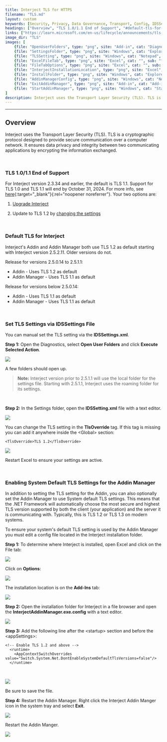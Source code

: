 ```yaml
---
title: Interject TLS for HTTPS
filename: "TLS.md"
layout: custom
keywords: [Security, Privacy, Data Governance, Transport, Config, IDSSettings, Install Code]
headings: ["Overview", "TLS 1.0/1.1 End of Support", "#default-tls-for-interject", "Set TLS Settings via IDSSettings File", "Enabling TLS 1.2 for the Addin Manager"]
links: ["https://learn.microsoft.com/en-us/lifecycle/announcements/tls-support-ending-10-31-2024", "https://portal.gointerject.com/download-interject.html", "#set-tls-settings-via-idssettings-file"]
image_dir: "TLS"
images: [
	{file: "OpenUserFolders", type: "png", site: "Add-in", cat: "Diagnostics", sub: "Open User Folders", report: "", ribbon: "", config: ""},
	{file: "SettingsFolder", type: "png", site: "Windows", cat: "Explorer", sub: "", report: "", ribbon: "", config: ""},
	{file: "TLSSetting", type: "png", site: "Windows", cat: "Notepad", sub: "", report: "", ribbon: "", config: ""},
	{file: "ExcelFileTab", type: "png", site: "Excel", cat: "", sub: "", report: "", ribbon: "", config: ""},
	{file: "FileTabOptions", type: "png", site: "Excel", cat: "", sub: "", report: "", ribbon: "", config: ""},
	{file: "InterjectInstallationLocation", type: "png", site: "Excel", cat: "Options", sub: "", report: "", ribbon: "", config: ""},
	{file: "InstallFolder", type: "png", site: "Windows", cat: "Explorer", sub: "", report: "", ribbon: "", config: ""},
	{file: "AddinManagerConfig", type: "png", site: "Windows", cat: "Notepad", sub: "", report: "", ribbon: "", config: ""},
	{file: "ExitAddinManager", type: "png", site: "Add-in", cat: "Add-in Manager", sub: "", report: "", ribbon: "", config: ""},
	{file: "StartAddinManager", type: "png", site: "Windows", cat: "Start Menu", sub: "", report: "", ribbon: "", config: ""}
]
description: Interject uses the Transport Layer Security (TLS). TLS is a cryptographic protocol designed to provide secure communication over a computer network. It ensures data privacy and integrity between two communicating applications by encrypting the information exchanged. 
---
```

* * *

## Overview

Interject uses the Transport Layer Security (TLS). TLS is a cryptographic protocol designed to provide secure communication over a computer network. It ensures data privacy and integrity between two communicating applications by encrypting the information exchanged.

<br>

### TLS 1.0/1.1 End of Support

For Interject version 2.3.34 and earlier, the default is TLS 1.1. Support for TLS 1.0 and TLS 1.1 will end by October 31, 2024. For more info, see [here](https://learn.microsoft.com/en-us/lifecycle/announcements/tls-support-ending-10-31-2024){:target="_blank"}{:rel="noopener noreferrer"}. Your two options are:

 1. [Upgrade Interject](https://portal.gointerject.com/download-interject.html)

 2. Update to TLS 1.2 by [changing the settings](#set-tls-settings-via-idssettings-file)

<br>

### Default TLS for Interject

Interject's Addin and Addin Manager both use TLS 1.2 as default starting with Interject version 2.5.2.11. Older versions do not.

Release for versions 2.5.0.14 to 2.5.1.1:

- Addin - Uses TLS 1.2 as default
- Addin Manager - Uses TLS 1.1 as default

Release for versions below 2.5.0.14:

- Addin - Uses TLS 1.1 as default
- Addin Manager - Uses TLS 1.1 as default

<br>

### Set TLS Settings via IDSSettings File

You can manual set the TLS setting via the **IDSSettings.xml**.

**Step 1:** Open the Diagnostics, select **Open User Folders** and click **Execute Selected Action**.

![](/images/TLS/OpenUserFolders.png)
<br>

A few folders should open up.

<blockquote class=highlight_note>
<b>Note:</b> Interject version prior to 2.5.1.1 will use the local folder for the settings file. Starting with 2.5.1.1, Interject uses the roaming folder for its settings.
</blockquote>
<br>

**Step 2:** In the Settings folder, open the **IDSSetting.xml** file with a text editor.

![](/images/TLS/SettingsFolder.png)
<br>

You can change the TLS setting in the **TlsOverride** tag. If this tag is missing you can add it anywhere inside the \<Global\> section:

```
<TlsOverride>TLS 1.2</TlsOverride>
```

![](/images/TLS/TLSSetting.png)
<br>

Restart Excel to ensure your settings are active.

<br>

### Enabling System Default TLS Settings for the Addin Manager

In addition to setting the TLS setting for the Addin, you can also optionally set the Addin Manager to use System default TLS settings. This means that the .NET Framework will automatically choose the most secure and highest TLS version supported by both the client (your application) and the server it is communicating with. Typically, this is TLS 1.2 or TLS 1.3 on modern systems.

To ensure your system's default TLS setting is used by the Addin Manager you must edit a config file located in the Interject installation folder.

**Step 1:** To determine where Interject is installed, open Excel and click on the File tab:

![](/images/TLS/ExcelFileTab.png)
<br>

Click on **Options**:

![](/images/TLS/FileTabOptions.png)
<br>

The installation location is on the **Add-Ins** tab:

![](/images/TLS/InterjectInstallationLocation.png)
<br>

**Step 2:** Open the installation folder for Interject in a file browser and open the **InterjectAddinManager.exe.config** with a text editor.

![](/images/TLS/InstallFolder.png)
<br>

**Step 3:** Add the following line after the \<startup> section and before the \<appSettings>:

```
<!-- Enable TLS 1.2 and above -->
  <runtime>
    <AppContextSwitchOverrides value="Switch.System.Net.DontEnableSystemDefaultTlsVersions=false"/>
  </runtime>
```
<br>

![](/images/TLS/AddinManagerConfig.png)

Be sure to save the file.

**Step 4:** Restart the Addin Manager. Right click the Interject Addin Manger icon in the system tray and select **Exit**.

![](/images/TLS/ExitAddinManager.png)
<br>

Restart the Addin Manger.

![](/images/TLS/StartAddinManager.png)
<br>
